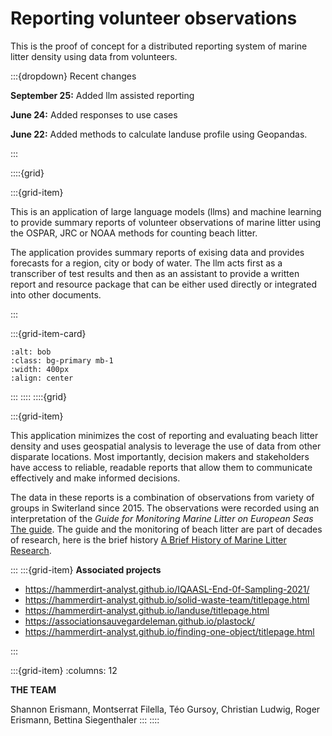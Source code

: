 # Reporting volunteer observations

This is the proof of concept for a distributed reporting system of marine litter density using data from volunteers.

:::{dropdown} Recent changes

__September 25:__ Added llm assisted reporting

__June 24:__ Added responses to use cases

__June 22:__ Added methods to calculate landuse profile using Geopandas.


:::

::::{grid}

:::{grid-item}

This is an application of large language models (llms) and machine learning to provide summary reports of volunteer observations
of marine litter using the OSPAR, JRC or NOAA methods for counting beach litter. 

The application provides summary reports of exising data and provides forecasts for a region, city or body of water. The  llm 
acts first as a transcriber of test results and then as an assistant to provide a written report and resource package that can
be either used directly or integrated into other documents. 

:::

:::{grid-item-card}

```{image} resources/hammerdirt.png
:alt: bob
:class: bg-primary mb-1
:width: 400px
:align: center
```
:::
::::
::::{grid}

:::{grid-item}


This application minimizes the cost of reporting and evaluating beach litter density and uses geospatial analysis to leverage
the use of data from other disparate locations. Most importantly, decision makers and stakeholders have access to reliable, 
readable reports that allow them to communicate effectively and make informed decisions. 

The data in these reports is a combination of observations from variety of groups in Switerland since 2015. The observations were recorded using an interpretation of the _Guide for Monitoring Marine Litter on European Seas_ [The guide](https://mcc.jrc.ec.europa.eu/main/dev.py?N=41&O=439&titre_chap=TG%20Litter&titre_page=Guidance%20for%20the%20Monitoring%20of%20Marine%20Litter). The guide and the monitoring of beach litter are part of decades of research, here is the brief history [A Brief History of Marine Litter Research](https://link.springer.com/chapter/10.1007/978-3-319-16510-3_1).

:::
:::{grid-item}
__Associated projects__

* https://hammerdirt-analyst.github.io/IQAASL-End-0f-Sampling-2021/
* https://hammerdirt-analyst.github.io/solid-waste-team/titlepage.html
* https://hammerdirt-analyst.github.io/landuse/titlepage.html
* https://associationsauvegardeleman.github.io/plastock/
* https://hammerdirt-analyst.github.io/finding-one-object/titlepage.html


:::

:::{grid-item}
:columns: 12

__THE TEAM__

Shannon Erismann, Montserrat Filella, Téo Gursoy, Christian Ludwig, Roger Erismann, Bettina Siegenthaler
:::
::::
